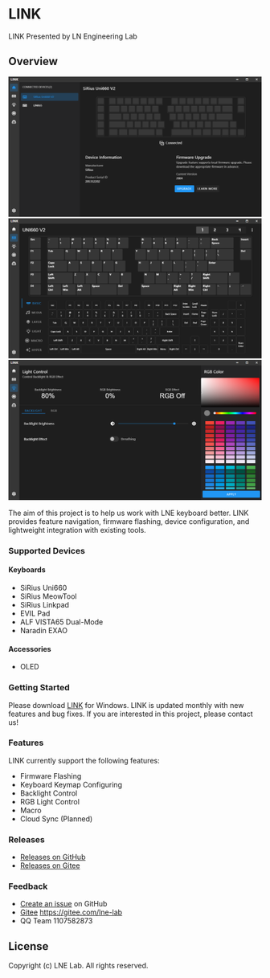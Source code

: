 # LINK
LINK Presented by LN Engineering Lab

## Overview

![LINK](assets/images/home_en.png "LINK")
![Keymap](assets/images/keymap_en.png "Keymap")
![Lighting](assets/images/lighting_en.png "Lighting")

The aim of this project is to help us work with LNE keyboard better.
LINK provides feature navigation, firmware flashing, device configuration, and lightweight integration with existing tools.

### Supported Devices
#### Keyboards
* SiRius Uni660
* SiRius MeowTool
* SiRius Linkpad
* EVIL Pad
* ALF VISTA65 Dual-Mode
* Naradin EXAO

#### Accessories
* OLED

### Getting Started

Please download [LINK](https://github.com/ln-org/lne_link/releases) for Windows. LINK is updated monthly with new features and bug fixes.
If you are interested in this project, please contact us!

### Features
LINK currently support the following features:
* Firmware Flashing
* Keyboard Keymap Configuring
* Backlight Control
* RGB Light Control
* Macro
* Cloud Sync (Planned)

### Releases
* [Releases on GitHub](https://github.com/ln-org/lne_link/releases)
* [Releases on Gitee](https://gitee.com/lne-lab/lne_link/releases)

### Feedback
* [Create an issue](https://github.com/ln-org/lne_link/issues) on GitHub
* [Gitee](https://gitee.com/lne-lab) https://gitee.com/lne-lab
* QQ Team 1107582873

## License
Copyright (c) LNE Lab. All rights reserved.
